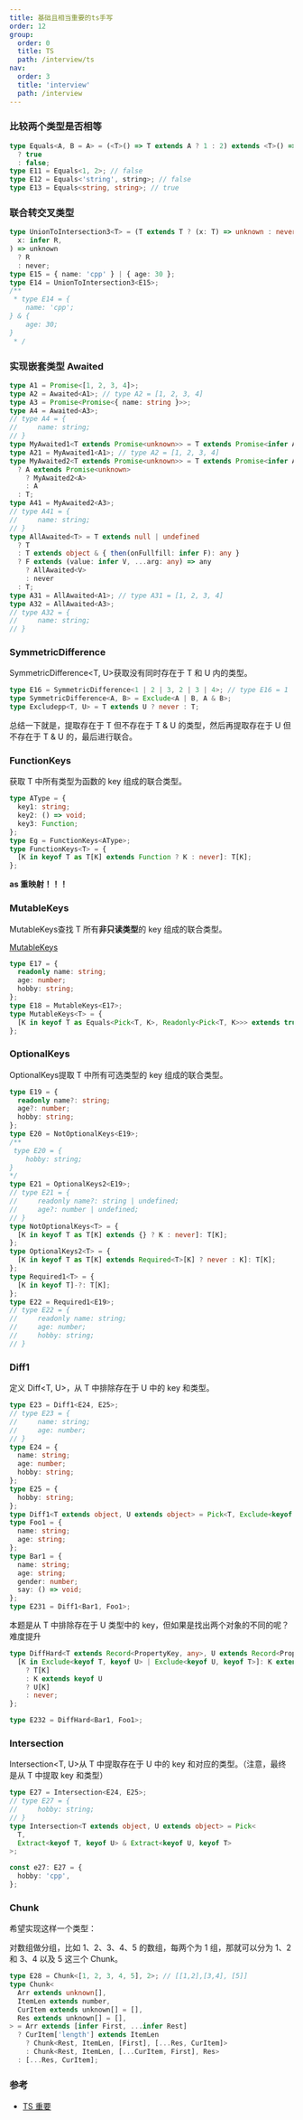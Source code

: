 ```yaml
---
title: 基础且相当重要的ts手写
order: 12
group:
  order: 0
  title: TS
  path: /interview/ts
nav:
  order: 3
  title: 'interview'
  path: /interview
---
```


### 比较两个类型是否相等

```ts
type Equals<A, B = A> = (<T>() => T extends A ? 1 : 2) extends <T>() => T extends B ? 1 : 2
  ? true
  : false;
type E11 = Equals<1, 2>; // false
type E12 = Equals<'string', string>; // false
type E13 = Equals<string, string>; // true
```

### 联合转交叉类型

```ts
type UnionToIntersection3<T> = (T extends T ? (x: T) => unknown : never) extends (
  x: infer R,
) => unknown
  ? R
  : never;
type E15 = { name: 'cpp' } | { age: 30 };
type E14 = UnionToIntersection3<E15>;
/**
 * type E14 = {
    name: 'cpp';
} & {
    age: 30;
}
 * /
```

### 实现嵌套类型 Awaited

```ts
type A1 = Promise<[1, 2, 3, 4]>;
type A2 = Awaited<A1>; // type A2 = [1, 2, 3, 4]
type A3 = Promise<Promise<{ name: string }>>;
type A4 = Awaited<A3>;
// type A4 = {
//     name: string;
// }
type MyAwaited1<T extends Promise<unknown>> = T extends Promise<infer A> ? A : T;
type A21 = MyAwaited1<A1>; // type A2 = [1, 2, 3, 4]
type MyAwaited2<T extends Promise<unknown>> = T extends Promise<infer A>
  ? A extends Promise<unknown>
    ? MyAwaited2<A>
    : A
  : T;
type A41 = MyAwaited2<A3>;
// type A41 = {
//     name: string;
// }
type AllAwaited<T> = T extends null | undefined
  ? T
  : T extends object & { then(onFullfill: infer F): any }
  ? F extends (value: infer V, ...arg: any) => any
    ? AllAwaited<V>
    : never
  : T;
type A31 = AllAwaited<A1>; // type A31 = [1, 2, 3, 4]
type A32 = AllAwaited<A3>;
// type A32 = {
//     name: string;
// }
```

### SymmetricDifference

SymmetricDifference<T, U>获取没有同时存在于 T 和 U 内的类型。

```ts
type E16 = SymmetricDifference<1 | 2 | 3, 2 | 3 | 4>; // type E16 = 1 | 4
type SymmetricDifference<A, B> = Exclude<A | B, A & B>;
type Excludepp<T, U> = T extends U ? never : T;
```

总结一下就是，提取存在于 T 但不存在于 T & U 的类型，然后再提取存在于 U 但不存在于 T & U 的，最后进行联合。

### FunctionKeys

获取 T 中所有类型为函数的 key 组成的联合类型。

```ts
type AType = {
  key1: string;
  key2: () => void;
  key3: Function;
};
type Eg = FunctionKeys<AType>;
type FunctionKeys<T> = {
  [K in keyof T as T[K] extends Function ? K : never]: T[K];
};
```

**as 重映射！！！**

### MutableKeys

MutableKeys<T>查找 T 所有**非只读类型**的 key 组成的联合类型。

[MutableKeys](https://github.com/type-challenges/type-challenges/issues?q=is%3Aissue+is%3Aopen+MutableKeys)

```ts
type E17 = {
  readonly name: string;
  age: number;
  hobby: string;
};
type E18 = MutableKeys<E17>;
type MutableKeys<T> = {
  [K in keyof T as Equals<Pick<T, K>, Readonly<Pick<T, K>>> extends true ? never : K]: T[K];
};
```

### OptionalKeys

OptionalKeys<T>提取 T 中所有可选类型的 key 组成的联合类型。

```ts
type E19 = {
  readonly name?: string;
  age?: number;
  hobby: string;
};
type E20 = NotOptionalKeys<E19>;
/**
 type E20 = {
    hobby: string;
}
*/
type E21 = OptionalKeys2<E19>;
// type E21 = {
//     readonly name?: string | undefined;
//     age?: number | undefined;
// }
type NotOptionalKeys<T> = {
  [K in keyof T as T[K] extends {} ? K : never]: T[K];
};
type OptionalKeys2<T> = {
  [K in keyof T as T[K] extends Required<T>[K] ? never : K]: T[K];
};
type Required1<T> = {
  [K in keyof T]-?: T[K];
};
type E22 = Required1<E19>;
// type E22 = {
//     readonly name: string;
//     age: number;
//     hobby: string;
// }
```

### Diff1

定义 Diff<T, U>，从 T 中排除存在于 U 中的 key 和类型。

```ts
type E23 = Diff1<E24, E25>;
// type E23 = {
//     name: string;
//     age: number;
// }
type E24 = {
  name: string;
  age: number;
  hobby: string;
};
type E25 = {
  hobby: string;
};
type Diff1<T extends object, U extends object> = Pick<T, Exclude<keyof T, keyof U>>;
type Foo1 = {
  name: string;
  age: string;
};
type Bar1 = {
  name: string;
  age: string;
  gender: number;
  say: () => void;
};
type E231 = Diff1<Bar1, Foo1>;
```

本题是从 T 中排除存在于 U 类型中的 key，但如果是找出两个对象的不同的呢？难度提升

```ts
type DiffHard<T extends Record<PropertyKey, any>, U extends Record<PropertyKey, any>> = {
  [K in Exclude<keyof T, keyof U> | Exclude<keyof U, keyof T>]: K extends keyof T
    ? T[K]
    : K extends keyof U
    ? U[K]
    : never;
};

type E232 = DiffHard<Bar1, Foo1>;
```

### Intersection

Intersection<T, U>从 T 中提取存在于 U 中的 key 和对应的类型。（注意，最终是从 T 中提取 key 和类型）

```ts
type E27 = Intersection<E24, E25>;
// type E27 = {
//     hobby: string;
// }
type Intersection<T extends object, U extends object> = Pick<
  T,
  Extract<keyof T, keyof U> & Extract<keyof U, keyof T>
>;

const e27: E27 = {
  hobby: 'cpp',
};
```

### Chunk

希望实现这样一个类型：

对数组做分组，比如 1、2、3、4、5 的数组，每两个为 1 组，那就可以分为 1、2 和 3、4 以及 5 这三个 Chunk。

```ts
type E28 = Chunk<[1, 2, 3, 4, 5], 2>; // [[1,2],[3,4], [5]]
type Chunk<
  Arr extends unknown[],
  ItemLen extends number,
  CurItem extends unknown[] = [],
  Res extends unknown[] = [],
> = Arr extends [infer First, ...infer Rest]
  ? CurItem['length'] extends ItemLen
    ? Chunk<Rest, ItemLen, [First], [...Res, CurItem]>
    : Chunk<Rest, ItemLen, [...CurItem, First], Res>
  : [...Res, CurItem];
```

### 参考

- [TS 重要](https://juejin.cn/post/6994102811218673700#heading-21)
